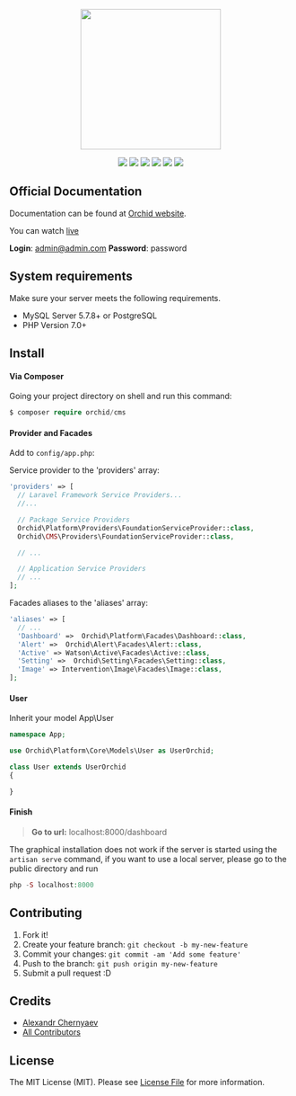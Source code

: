 <p align="center">
<a href="https://github.com/TheOrchid/Platform"><img width="250"  src="https://theorchid.github.io/assets/img/orchid.svg">
</a>
</p>

<p align="center">
<a href="https://www.paypal.me/tabuna/10usd"><img src="https://img.shields.io/badge/Donate-PayPal-green.svg"></a>
<a href="https://github.com/chiraggude/awesome-laravel#starter-projects"><img src="https://cdn.rawgit.com/sindresorhus/awesome/d7305f38d29fed78fa85652e3a63e154dd8e8829/media/badge.svg"></a>
<a href="https://styleci.io/repos/73781385"><img src="https://styleci.io/repos/73781385/shield?branch=master"/></a>
<a href="https://packagist.org/packages/orchid/platform"><img src="https://poser.pugx.org/orchid/platform/v/stable"/></a>
<a href="https://packagist.org/packages/orchid/platform"><img src="https://poser.pugx.org/orchid/platform/downloads"/></a>
<a href="https://packagist.org/packages/orchid/platform"><img src="https://poser.pugx.org/orchid/platform/license"/></a>
</p>

## Official Documentation

Documentation can be found at [Orchid website](http://orchid.software).

You can watch [live](http://demo.orchid.software)

**Login**: admin@admin.com **Password**: password


## System requirements

Make sure your server meets the following requirements.

- MySQL Server 5.7.8+ or PostgreSQL
- PHP Version 7.0+

## Install

#### Via Composer

Going your project directory on shell and run this command: 
```php
$ composer require orchid/cms
```

####  Provider and Facades

Add to `config/app.php`:

Service provider to the 'providers' array:
```php
'providers' => [
  // Laravel Framework Service Providers...
  //...

  // Package Service Providers
  Orchid\Platform\Providers\FoundationServiceProvider::class,
  Orchid\CMS\Providers\FoundationServiceProvider::class,

  // ...

  // Application Service Providers
  // ...
];
```

Facades aliases to the 'aliases' array:
```php
'aliases' => [
  // ...
  'Dashboard' =>  Orchid\Platform\Facades\Dashboard::class,
  'Alert' =>  Orchid\Alert\Facades\Alert::class,
  'Active' => Watson\Active\Facades\Active::class,
  'Setting' =>  Orchid\Setting\Facades\Setting::class,
  'Image' => Intervention\Image\Facades\Image::class,
];
```


#### User

Inherit your model App\User

```php
namespace App;

use Orchid\Platform\Core\Models\User as UserOrchid;

class User extends UserOrchid
{

}

```

#### Finish


> **Go to url:**  localhost:8000/dashboard

The graphical installation does not work if the server is started using the `artisan serve` command, if you want to use a local server, please go to the public directory and run
```php
php -S localhost:8000
```


## Contributing

1. Fork it!
2. Create your feature branch: `git checkout -b my-new-feature`
3. Commit your changes: `git commit -am 'Add some feature'`
4. Push to the branch: `git push origin my-new-feature`
5. Submit a pull request :D


## Credits

- [Alexandr Chernyaev](https://github.com/tabuna)
- [All Contributors](../../contributors)


## License

The MIT License (MIT). Please see [License File](LICENSE) for more information.
